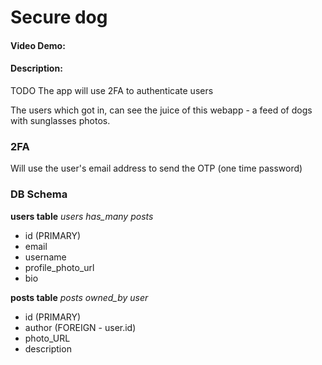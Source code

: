 # Secure dog
#### Video Demo:  <URL HERE>
#### Description:
TODO
The app will use 2FA to authenticate users

The users which got in, can see the juice of this webapp - a feed of dogs with sunglasses photos.

### 2FA
Will use the user's email address to send the OTP (one time password)

### DB Schema
**users table**
*users has_many posts*
- id (PRIMARY)
- email
- username
- profile_photo_url
- bio

**posts table**
*posts owned_by user*
- id (PRIMARY)
- author (FOREIGN - user.id)
- photo_URL
- description